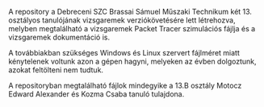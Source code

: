 A repository a Debreceni SZC Brassai Sámuel Műszaki Technikum két 13. osztályos tanulójának vizsgaremek verziókövetésére lett létrehozva, melyben megtalálható a vizsgaremek Packet Tracer szimulációs fájlja és a vizsgaremek dokumentáció is.

A továbbiakban szükséges Windows és Linux szervert fájlméret miatt kénytelenek voltunk azon a gépen hagyni, melyeken az évben dolgoztunk, azokat feltölteni nem tudtuk. 

A repositoryban megtalálható fájlok mindegyike a 13.B osztály Motocz Edward Alexander és Kozma Csaba tanuló tulajdona.
